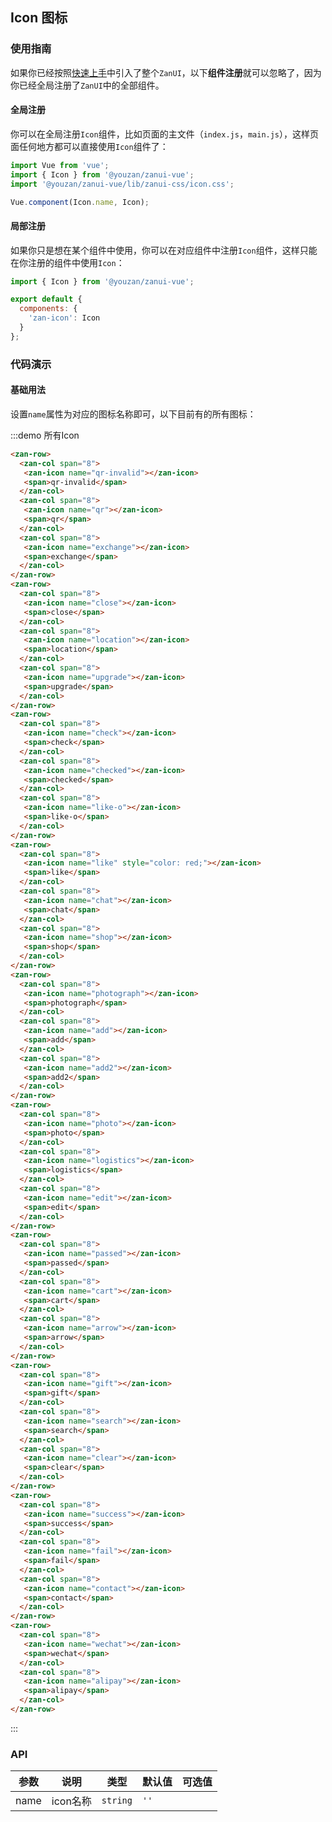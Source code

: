 <style>
@component-namespace demo {
  @b icon {
    .zan-col {
      text-align: center;
    }

    .zan-icon {
      font-size: 45px;
      display: block;
      margin: 15px 0;
    }
  }
} 
</style>

## Icon 图标

### 使用指南

如果你已经按照[快速上手](/vue/component/quickstart)中引入了整个`ZanUI`，以下**组件注册**就可以忽略了，因为你已经全局注册了`ZanUI`中的全部组件。

#### 全局注册

你可以在全局注册`Icon`组件，比如页面的主文件（`index.js`，`main.js`），这样页面任何地方都可以直接使用`Icon`组件了：

```js
import Vue from 'vue';
import { Icon } from '@youzan/zanui-vue';
import '@youzan/zanui-vue/lib/zanui-css/icon.css';

Vue.component(Icon.name, Icon);
```

#### 局部注册

如果你只是想在某个组件中使用，你可以在对应组件中注册`Icon`组件，这样只能在你注册的组件中使用`Icon`：

```js
import { Icon } from '@youzan/zanui-vue';

export default {
  components: {
    'zan-icon': Icon
  }
};
```

### 代码演示

#### 基础用法

设置`name`属性为对应的图标名称即可，以下目前有的所有图标：

:::demo 所有Icon
```html
<zan-row>
  <zan-col span="8">
   <zan-icon name="qr-invalid"></zan-icon>
   <span>qr-invalid</span>
  </zan-col>
  <zan-col span="8">
   <zan-icon name="qr"></zan-icon>
   <span>qr</span>
  </zan-col>
  <zan-col span="8">
   <zan-icon name="exchange"></zan-icon>
   <span>exchange</span>
  </zan-col>
</zan-row>
<zan-row>
  <zan-col span="8">
   <zan-icon name="close"></zan-icon>
   <span>close</span>
  </zan-col>
  <zan-col span="8">
   <zan-icon name="location"></zan-icon>
   <span>location</span>
  </zan-col>
  <zan-col span="8">
   <zan-icon name="upgrade"></zan-icon>
   <span>upgrade</span>
  </zan-col>
</zan-row>
<zan-row>
  <zan-col span="8">
   <zan-icon name="check"></zan-icon>
   <span>check</span>
  </zan-col>
  <zan-col span="8">
   <zan-icon name="checked"></zan-icon>
   <span>checked</span>
  </zan-col>
  <zan-col span="8">
   <zan-icon name="like-o"></zan-icon>
   <span>like-o</span>
  </zan-col>
</zan-row>
<zan-row>
  <zan-col span="8">
   <zan-icon name="like" style="color: red;"></zan-icon>
   <span>like</span>
  </zan-col>
  <zan-col span="8">
   <zan-icon name="chat"></zan-icon>
   <span>chat</span>
  </zan-col>
  <zan-col span="8">
   <zan-icon name="shop"></zan-icon>
   <span>shop</span>
  </zan-col>
</zan-row>
<zan-row>
  <zan-col span="8">
   <zan-icon name="photograph"></zan-icon>
   <span>photograph</span>
  </zan-col>
  <zan-col span="8">
   <zan-icon name="add"></zan-icon>
   <span>add</span>
  </zan-col>
  <zan-col span="8">
   <zan-icon name="add2"></zan-icon>
   <span>add2</span>
  </zan-col>
</zan-row>
<zan-row>
  <zan-col span="8">
   <zan-icon name="photo"></zan-icon>
   <span>photo</span>
  </zan-col>
  <zan-col span="8">
   <zan-icon name="logistics"></zan-icon>
   <span>logistics</span>
  </zan-col>
  <zan-col span="8">
   <zan-icon name="edit"></zan-icon>
   <span>edit</span>
  </zan-col>
</zan-row>
<zan-row>
  <zan-col span="8">
   <zan-icon name="passed"></zan-icon>
   <span>passed</span>
  </zan-col>
  <zan-col span="8">
   <zan-icon name="cart"></zan-icon>
   <span>cart</span>
  </zan-col>
  <zan-col span="8">
   <zan-icon name="arrow"></zan-icon>
   <span>arrow</span>
  </zan-col>
</zan-row>
<zan-row>
  <zan-col span="8">
   <zan-icon name="gift"></zan-icon>
   <span>gift</span>
  </zan-col>
  <zan-col span="8">
   <zan-icon name="search"></zan-icon>
   <span>search</span>
  </zan-col>
  <zan-col span="8">
   <zan-icon name="clear"></zan-icon>
   <span>clear</span>
  </zan-col>
</zan-row>
<zan-row>
  <zan-col span="8">
   <zan-icon name="success"></zan-icon>
   <span>success</span>
  </zan-col>
  <zan-col span="8">
   <zan-icon name="fail"></zan-icon>
   <span>fail</span>
  </zan-col>
  <zan-col span="8">
   <zan-icon name="contact"></zan-icon>
   <span>contact</span>
  </zan-col>
</zan-row>
<zan-row>
  <zan-col span="8">
   <zan-icon name="wechat"></zan-icon>
   <span>wechat</span>
  </zan-col>
  <zan-col span="8">
   <zan-icon name="alipay"></zan-icon>
   <span>alipay</span>
  </zan-col>
</zan-row>
```
:::

### API

| 参数       | 说明      | 类型       | 默认值       | 可选值       |
|-----------|-----------|-----------|-------------|-------------|
| name | icon名称 | `string`  | `''` |   |
